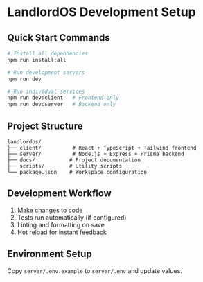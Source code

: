 # LandlordOS Development Setup

## Quick Start Commands

```bash
# Install all dependencies
npm run install:all

# Run development servers
npm run dev

# Run individual services
npm run dev:client   # Frontend only
npm run dev:server   # Backend only
```

## Project Structure

```
landlordos/
├── client/          # React + TypeScript + Tailwind frontend
├── server/          # Node.js + Express + Prisma backend
├── docs/           # Project documentation
├── scripts/        # Utility scripts
└── package.json    # Workspace configuration
```

## Development Workflow

1. Make changes to code
2. Tests run automatically (if configured)
3. Linting and formatting on save
4. Hot reload for instant feedback

## Environment Setup

Copy `server/.env.example` to `server/.env` and update values.
